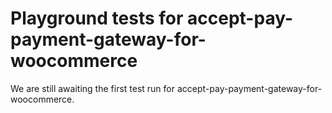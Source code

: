 # Playground tests for accept-pay-payment-gateway-for-woocommerce
We are still awaiting the first test run for accept-pay-payment-gateway-for-woocommerce.
